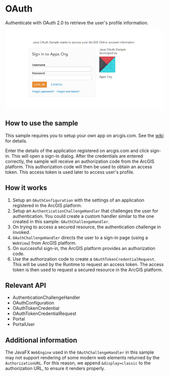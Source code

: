 # OAuth

Authenticate with OAuth 2.0 to retrieve the user's profile information. 

![](OAuth.png)

## How to use the sample

This sample requires you to setup your own app on arcgis.com. See the <a href="https://github.com/Esri/arcgis-runtime-samples-java/wiki/OAuth">wiki</a> for details.

Enter the details of the application registered on arcgis.com and click sign-in.
This will open a sign-in dialog. After the credentials are entered correctly, the sample
will receive an authorization code from the ArcGIS platform. This authorization code will then be used to obtain an
access token. This access token is used later to access user's profile.

## How it works


  1. Setup an `OAuthConfiguration` with the settings of an application registered in the ArcGIS platform.
  2. Setup an `AuthenticationChallengeHandler` that challenges the user for authentication. You could
  create a custom handler similar to the one created in this sample: `OAuthChallengeHandler`.
  3. On trying to access a secured resource, the authentication challenge in invoked.
  4. `OAuthChallengeHandler` directs the user to a sign-in page (using a `WebView`) from ArcGIS platform.
  5. On successful sign-in, the ArcGIS platform provides an authorization code.
  6. Use the authorization code to create a `OAuthTokenCredentialRequest`. This will be used by the Runtime
  to request an access token. The access token is then used to request a secured resource in the ArcGIS platform.


## Relevant API


  * AuthenticationChallengeHandler
  * OAuthConfiguration
  * OAuthTokenCredential
  * OAuthTokenCredentialRequest
  * Portal
  * PortalUser


## Additional information

The JavaFX `WebEngine` used in the `OAuthChallengeHandler` in this sample may not support rendering of some modern web elements returned by the `AuthorizationURL`. For this reason, we append `&display=classic` to the authorization URL, to ensure it renders properly.